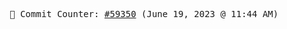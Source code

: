 <p align="center">
    <samp>
        📮 Commit Counter: <a href="https://github.com/Javascript-void0/Javascript-void0/commits/main">#59350</a> (June 19, 2023 @ 11:44 AM)
    </samp>
</p>